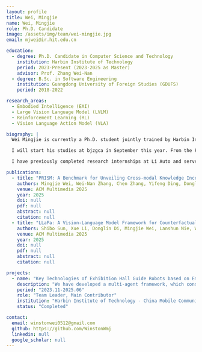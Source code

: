 ```yaml
---
layout: profile
title: Wei, Mingjie
name: Wei, Mingjie
role: Ph.D. Candidate
image: /assets/img/team/wei-mingjie.jpg
email: mjwei@ir.hit.edu.cn

education:
  - degree: Ph.D. Candidate in Computer Science and Technology
    institution: Harbin Institute of Technology
    period: 2023-Present (2023-2025 as Master)
    advisor: Prof. Zhang Wei-Nan
  - degree: B.Sc. in Software Engineering
    institution: Guangdong University of Foreign Studies (GDUFS)
    period: 2018-2022

research_areas:
  - Embodied Intelligence (EAI)
  - Large Vision Language Model (LVLM)
  - Reinforcement Learning (RL)
  - Vision Language Action Model (VLA)

biography: |
  Wei Mingjie is currently a Ph.D. student jointly trained by Harbin Institute of Technology (HIT) and Zhongguancun Academy (bjzgca), enrolled in the Fall of 2025. I'm supervised by [Prof. Yu Chao](https://scholar.google.com.hk/citations?hl=en&user=BYoq_bwAAAAJ) and [Prof. Zhang Weinan](https://scholar.google.com/citations?user=DBLdEf4AAAAJ&hl=zh-CN). My primary research interests include Embodied Intelligence, Large Vision Large Models, Reinforcement Learning, and Vision-Language-Action model.

  I will start his studies at bjzgca in September this year. From the Fall of 2023 to the Summer of 2025, I have been pursuing my master's degree, during which he served as the team leader (collaborating with [SCIR](https://ir.hit.edu.cn/) Lab at HIT, [State Key Laboratory of Robotics and Systems](https://robot.hit.edu.cn/#) at HIT, and [Shenzhen Leju Robot](https://www.lejurobot.com/zh)) to develop an Intelligent Service Robot for Exhibition/Hall scenario, which are currently operational in several exhibition halls.

  I have previously completed research internships at Li Auto and served as a research assistant (RA) at the Chinese University of Hong Kong, Shenzhen. Regarding academic publications, he has authored two papers published in CCF A-level conferences, with an additional survey paper on embodied intelligence currently under journal review.

publications:
  - title: "PRISM: A Benchmark for Unveiling Cross-modal Knowledge Inconsistency in Large Vision-Language Models"
    authors: Mingjie Wei, Wei-Nan Zhang, Chen Zhang, Yifeng Ding, Donglin Di, Lei Ren, Wei Chen, Ting Liu
    venue: ACM Multimedia 2025
    year: 2025
    doi: null
    pdf: null
    abstract: null
    citation: null
  - title: "LLaPa: A Vision-Language Model Framework for Counterfactual-Aware Procedural Planning"
    authors: Shibo Sun, Xue Li, Donglin Di, Mingjie Wei, Lanshun Nie, Wei-Nan Zhang, Dechen Zhan, Yang Song, Lei Fan
    venue: ACM Multimedia 2025
    year: 2025
    doi: null
    pdf: null
    abstract: null
    citation: null

projects:
  - name: "Key Technologies of Exhibition Hall Guide Robots based on Embodied Intelligence"
    description: "We have developed a multi-agent framework, which consists of multiple agents, including a large model for user's intent recognition, a large model for navigation waypoint extraction, a large model for robotic action extraction, and a conversational agent enhanced by retrieval and historical dialogues. The framework aims to collaboratively process user instructions to enable intelligent robot interaction and task execution."
    period: "2023.11-2025.06"
    role: "Team Leader, Main Contributor"
    institution: "Harbin Institute of Technology - China Mobile Communications Group Co., Ltd. Joint Research Institute for 5G Application Innovation"
    status: "Completed"

contact:
  email: winstonwei0512@gmail.com
  github: https://github.com/WinstonWmj
  linkedin: null
  google_scholar: null
---
```

